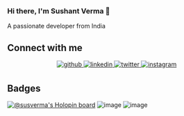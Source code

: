 <!-- ![Image](https://github.com/sushant76s/sushant76s/blob/main/Images/GitHub_Banner2.jpg?raw=true) -->


### Hi there, I'm Sushant Verma 👋

A passionate developer from India

<!-- ![](https://komarev.com/ghpvc/?username=sushant76s&color=red&label=Visitors) -->


<!-- ## Coding Profiles 💻
[**HackerRank**](https://www.hackerrank.com/sushant76s) |
[**hackerEarth**](http://www.hackerearth.com/@sushant76s) |
[**GeeksForGeeks**](https://auth.geeksforgeeks.org/user/susverma/profile) |
[**FreeCodeCamp**](https://www.freecodecamp.org/sushant76s) -->
<!-- ## Connect with Me ☎️  -->
<!-- [**LinkedIn**](https://www.linkedin.com/in/sushant76s/) | [**Twitter**](https://twitter.com/sushant76s) | [**Instagram**](https://instagram.com/sushant76s) -->
## Connect with me  
<div align="center">
<a href="https://github.com/sushant76s" target="_blank" >
<img src=https://img.shields.io/badge/github-%2324292e.svg?&style=for-the-badge&logo=github&logoColor=white alt=github style="margin-bottom: 5px;" />
</a>
 <a href="https://linkedin.com/in/sushant76s" target="_blank">
<img src=https://img.shields.io/badge/linkedin-%231E77B5.svg?&style=for-the-badge&logo=linkedin&logoColor=white alt=linkedin style="margin-bottom: 5px;" />
</a>
<a href="https://twitter.com/sushant76s" target="_blank">
<img src=https://img.shields.io/badge/twitter-%2300acee.svg?&style=for-the-badge&logo=twitter&logoColor=white alt=twitter style="margin-bottom: 5px;" />
</a>
<a href="https://instagram.com/sushant76s" target="_blank">
<img src=https://img.shields.io/badge/instagram-%23000000.svg?&style=for-the-badge&logo=instagram&logoColor=white alt=instagram style="margin-bottom: 5px;" />
</a>  
</div> 

<!-- For stats -->
<!-- ## Stats -->
<!-- ![Sushant's GitHub stats](https://github-readme-stats.vercel.app/api?username=sushant76s&show_icons=true&theme=dark)
[![Top Langs](https://github-readme-stats.vercel.app/api/top-langs/?username=sushant76s&&theme=dark)](https://github.com/susverma/github-readme-stats) -->

<!-- <div style="display: flex; flex-direction: row;">
 <img class="img" src="https://github-readme-stats.vercel.app/api?username=sushant76s&show_icons=true&theme=tokyonight" />
 <img class="img" src="https://github-readme-stats.vercel.app/api/top-langs/?username=sushant76s&theme=tokyonight" />
</div> -->

<!--
<div style="display:inline">
<img src="https://github-readme-stats.vercel.app/api/top-langs/?username=sushant76s&layout=compact&theme=tokyonight" alt="Github Stats" width="375px" />
<img src="https://github-readme-stats.vercel.app/api?username=sushant76s&show_icons=true&theme=tokyonight" alt="Github Stats" width="450px" />
</div>
-->

## Badges
[![@susverma's Holopin board](https://holopin.io/api/user/board?user=susverma)](https://holopin.io/@susverma)
![image](https://user-images.githubusercontent.com/60610128/193321706-7b8bfe81-8dba-48c3-a159-7cdf66826d50.png)
![image](https://res.cloudinary.com/practicaldev/image/fetch/s--rX-dH2o3--/c_limit,f_auto,fl_progressive,q_80,w_180/https://dev-to-uploads.s3.amazonaws.com/uploads/badge/badge_image/206/ht-badge.png)




<!-- Code for Activity graph -->
<!-- [![GitHub Activity Graph](https://activity-graph.herokuapp.com/graph?username=susverma&theme=react-dark)](https://github.com/susverma/github-readme-activity-graph) -->


<!-- [![trophy](https://github-profile-trophy.vercel.app/?username=susverma)](https://github.com/ryo-ma/github-profile-trophy) -->

<!-- ![GitHub metrics](https://metrics.lecoq.io/susverma)   -->

<!-- ![GitHub streak stats](https://github-readme-streak-stats.herokuapp.com/?user=susverma)   -->

<!--
**susverma/susverma** is a ✨ _special_ ✨ repository because its `README.md` (this file) appears on your GitHub profile.

Here are some ideas to get you started:

- 🔭 I’m currently working on ...
- 🌱 I’m currently learning ...
- 👯 I’m looking to collaborate on ...
- 🤔 I’m looking for help with ...
- 💬 Ask me about ...
- 📫 How to reach me: ...
- 😄 Pronouns: ...
- ⚡ Fun fact: ...
-->
